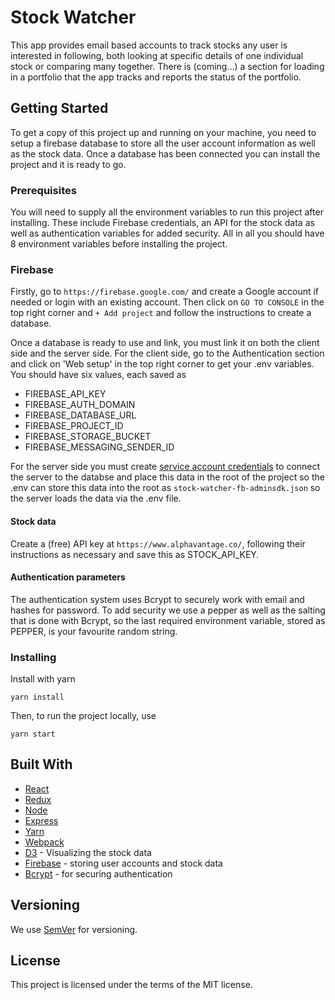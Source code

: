 # Stock Watcher

This app provides email based accounts to track stocks any user is interested in following, both looking at specific details of one individual stock or comparing many together. There is (coming...) a section for loading in a portfolio that the app tracks and reports the status of the portfolio.

## Getting Started

To get a copy of this project up and running on your machine, you need to setup a firebase database to store all the user account information as well as the stock data. Once a database has been connected you can install the project and it is ready to go.

### Prerequisites

You will need to supply all the environment variables to run this project after installing. These include Firebase credentials, an API for the stock data as well as authentication variables for added security. All in all you should have 8 environment variables before installing the project.

### Firebase

Firstly, go to `https://firebase.google.com/` and create a Google account if needed or login with an existing account. Then click on `GO TO CONSOLE` in the top right corner and `+ Add project` and follow the instructions to create a database.

Once a database is ready to use and link, you must link it on both the client side and the server side. For the client side, go to the Authentication section and click on 'Web setup' in the top right corner to get your .env variables. You should have six values, each saved as

* FIREBASE_API_KEY
* FIREBASE_AUTH_DOMAIN
* FIREBASE_DATABASE_URL
* FIREBASE_PROJECT_ID
* FIREBASE_STORAGE_BUCKET
* FIREBASE_MESSAGING_SENDER_ID

For the server side you must create [service account credentials](https://console.firebase.google.com/project/_/settings/serviceaccounts/adminsdk) to connect the server to the databse and place this data in the root of the project so the .env can store this data into the root as `stock-watcher-fb-adminsdk.json` so the server loads the data via the .env file.

#### Stock data

Create a (free) API key at `https://www.alphavantage.co/`, following their instructions as necessary and save this as STOCK_API_KEY.

#### Authentication parameters

The authentication system uses Bcrypt to securely work with email and hashes for password. To add security we use a pepper as well as the salting that is done with Bcrypt, so the last required environment variable, stored as PEPPER, is your favourite random string.

### Installing

Install with yarn
```
yarn install
```

Then, to run the project locally, use
```
yarn start
```

## Built With

* [React](https://reactjs.org/)
* [Redux](https://redux.js.org/)
* [Node](https://nodejs.org/en/)
* [Express](https://expressjs.com/)
* [Yarn](https://yarnpkg.com/en/)
* [Webpack](https://webpack.js.org/)
* [D3](https://d3js.org/) - Visualizing the stock data
* [Firebase](https://firebase.google.com/) - storing user accounts and stock data
* [Bcrypt](https://www.npmjs.com/package/bcrypt) - for securing authentication

## Versioning

We use [SemVer](https://semver.org/) for versioning.

## License

This project is licensed under the terms of the MIT license.
